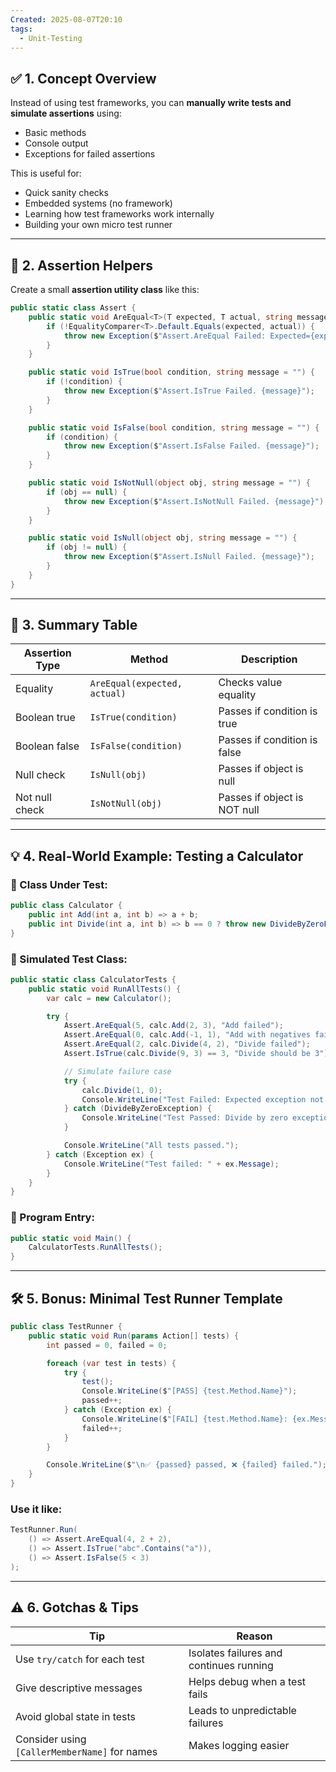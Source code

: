 ```yaml
---
Created: 2025-08-07T20:10
tags:
  - Unit-Testing
---
```

## ✅ 1. Concept Overview

Instead of using test frameworks, you can **manually write tests and simulate assertions** using:

- Basic methods
- Console output
- Exceptions for failed assertions

This is useful for:

- Quick sanity checks
- Embedded systems (no framework)
- Learning how test frameworks work internally
- Building your own micro test runner

---

## 🧰 2. Assertion Helpers

Create a small **assertion utility class** like this:

```C#
public static class Assert {
    public static void AreEqual<T>(T expected, T actual, string message = "") {
        if (!EqualityComparer<T>.Default.Equals(expected, actual)) {
            throw new Exception($"Assert.AreEqual Failed: Expected={expected}, Actual={actual}. {message}");
        }
    }

    public static void IsTrue(bool condition, string message = "") {
        if (!condition) {
            throw new Exception($"Assert.IsTrue Failed. {message}");
        }
    }

    public static void IsFalse(bool condition, string message = "") {
        if (condition) {
            throw new Exception($"Assert.IsFalse Failed. {message}");
        }
    }

    public static void IsNotNull(object obj, string message = "") {
        if (obj == null) {
            throw new Exception($"Assert.IsNotNull Failed. {message}");
        }
    }

    public static void IsNull(object obj, string message = "") {
        if (obj != null) {
            throw new Exception($"Assert.IsNull Failed. {message}");
        }
    }
}
```

---

## 🧾 3. Summary Table

|Assertion Type|Method|Description|
|---|---|---|
|Equality|`AreEqual(expected, actual)`|Checks value equality|
|Boolean true|`IsTrue(condition)`|Passes if condition is true|
|Boolean false|`IsFalse(condition)`|Passes if condition is false|
|Null check|`IsNull(obj)`|Passes if object is null|
|Not null check|`IsNotNull(obj)`|Passes if object is NOT null|

---

## 💡 4. Real-World Example: Testing a Calculator

### 🔸 Class Under Test:

```C#
public class Calculator {
    public int Add(int a, int b) => a + b;
    public int Divide(int a, int b) => b == 0 ? throw new DivideByZeroException() : a / b;
}
```

### 🔸 Simulated Test Class:

```C#
public static class CalculatorTests {
    public static void RunAllTests() {
        var calc = new Calculator();

        try {
            Assert.AreEqual(5, calc.Add(2, 3), "Add failed");
            Assert.AreEqual(0, calc.Add(-1, 1), "Add with negatives failed");
            Assert.AreEqual(2, calc.Divide(4, 2), "Divide failed");
            Assert.IsTrue(calc.Divide(9, 3) == 3, "Divide should be 3");

            // Simulate failure case
            try {
                calc.Divide(1, 0);
                Console.WriteLine("Test Failed: Expected exception not thrown.");
            } catch (DivideByZeroException) {
                Console.WriteLine("Test Passed: Divide by zero exception thrown.");
            }

            Console.WriteLine("All tests passed.");
        } catch (Exception ex) {
            Console.WriteLine("Test failed: " + ex.Message);
        }
    }
}
```

### 🔸 Program Entry:

```C#
public static void Main() {
    CalculatorTests.RunAllTests();
}
```

---

## 🛠️ 5. Bonus: Minimal Test Runner Template

```C#
public class TestRunner {
    public static void Run(params Action[] tests) {
        int passed = 0, failed = 0;

        foreach (var test in tests) {
            try {
                test();
                Console.WriteLine($"[PASS] {test.Method.Name}");
                passed++;
            } catch (Exception ex) {
                Console.WriteLine($"[FAIL] {test.Method.Name}: {ex.Message}");
                failed++;
            }
        }

        Console.WriteLine($"\n✅ {passed} passed, ❌ {failed} failed.");
    }
}
```

### Use it like:

```C#
TestRunner.Run(
    () => Assert.AreEqual(4, 2 + 2),
    () => Assert.IsTrue("abc".Contains("a")),
    () => Assert.IsFalse(5 < 3)
);
```

---

## ⚠️ 6. Gotchas & Tips

|Tip|Reason|
|---|---|
|Use `try/catch` for each test|Isolates failures and continues running|
|Give descriptive messages|Helps debug when a test fails|
|Avoid global state in tests|Leads to unpredictable failures|
|Consider using `[CallerMemberName]` for names|Makes logging easier|